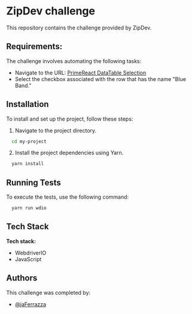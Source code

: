
# ZipDev challenge

This repository contains the challenge provided by ZipDev.


## Requirements: 

The challenge involves automating the following tasks:

- Navigate to the URL: [PrimeReact DataTable Selection](https://www.primefaces.org/primereact-v5/#/datatable/selection)
- Select the checkbox associated with the row that has the name "Blue Band."


## Installation

To install and set up the project, follow these steps:

1. Navigate to the project directory.
```bash
  cd my-project
```

2. Install the project dependencies using Yarn.
```bash
  yarn install
```

    
## Running Tests

To execute the tests, use the following command:

```bash
  yarn run wdio
```


## Tech Stack

**Tech stack:** 
- WebdriverIO 
- JavaScript


## Authors
This challenge was completed by:
- [@jaFerrazza](https://www.github.com/jaFerrazza)

